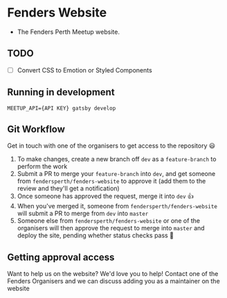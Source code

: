# Fenders Website
- The Fenders Perth Meetup website.

## TODO
- [ ] Convert CSS to Emotion or Styled Components

## Running in development
`MEETUP_API={API KEY} gatsby develop`

## Git Workflow
Get in touch with one of the organisers to get access to the repository :smiley:
1. To make changes, create a new branch off `dev` as a `feature-branch` to perform the work
2. Submit a PR to merge your `feature-branch` into `dev`, and get someone from `fendersperth/fenders-website` to approve it (add them to the review and they'll get a notification)
3. Once someone has approved the request, merge it into `dev` :+1:
4. When you've merged it, someone from `fendersperth/fenders-website` will submit a PR to merge from `dev` into `master`
5. Someone else from `fendersperth/fenders-website` or one of the organisers will then approve the request to merge into `master` and deploy the site, pending whether status checks pass :tada:

## Getting approval access
Want to help us on the website? We'd love you to help!
Contact one of the Fenders Organisers and we can discuss adding you as a maintainer on the website
